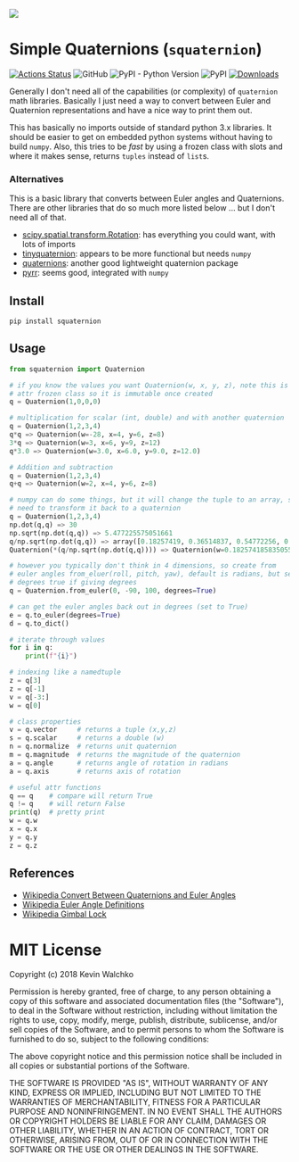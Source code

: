 ![](https://upload.wikimedia.org/wikipedia/commons/thumb/d/d5/Inscription_on_Broom_Bridge_%28Dublin%29_regarding_the_discovery_of_Quaternions_multiplication_by_Sir_William_Rowan_Hamilton.jpg/800px-Inscription_on_Broom_Bridge_%28Dublin%29_regarding_the_discovery_of_Quaternions_multiplication_by_Sir_William_Rowan_Hamilton.jpg)

# Simple Quaternions (`squaternion`)

[![Actions Status](https://github.com/MomsFriendlyRobotCompany/squaternion/workflows/CheckPackage/badge.svg)](https://github.com/MomsFriendlyRobotCompany/squaternion/actions)
![GitHub](https://img.shields.io/github/license/MomsFriendlyRobotCompany/squaternion)
![PyPI - Python Version](https://img.shields.io/pypi/pyversions/squaternion)
![PyPI](https://img.shields.io/pypi/v/squaternion)
[![Downloads](https://pepy.tech/badge/squaternion)](https://pepy.tech/project/squaternion)

Generally I don't need all of the capabilities (or complexity) of `quaternion`
math libraries. Basically I just need a way to convert between Euler and
Quaternion representations and have a nice way to print them out.

This has basically no imports outside of standard python 3.x libraries.
It should be easier to get on embedded python systems without having to build
`numpy`. Also, this tries to be *fast* by using a frozen class with slots and
where it makes sense, returns `tuples` instead of `list`s.

### Alternatives

This is a basic library that converts between Euler angles and Quaternions.
There are other libraries that do so much more listed below ... but I don't
need all of that.

- [scipy.spatial.transform.Rotation](https://docs.scipy.org/doc/scipy/reference/generated/scipy.spatial.transform.Rotation.html#scipy.spatial.transform.Rotation): has everything you could want, with lots of imports
- [tinyquaternion](https://github.com/rezaahmadzadeh/tinyquaternion): appears to be more functional but needs `numpy`
- [quaternions](https://github.com/mjsobrep/quaternions): another good lightweight quaternion package
- [pyrr](https://github.com/adamlwgriffiths/Pyrr): seems good, integrated with `numpy`

## Install

```
pip install squaternion
```

## Usage

```python
from squaternion import Quaternion

# if you know the values you want Quaternion(w, x, y, z), note this is a
# attr frozen class so it is immutable once created
q = Quaternion(1,0,0,0)

# multiplication for scalar (int, double) and with another quaternion
q = Quaternion(1,2,3,4)
q*q => Quaternion(w=-28, x=4, y=6, z=8)
3*q => Quaternion(w=3, x=6, y=9, z=12)
q*3.0 => Quaternion(w=3.0, x=6.0, y=9.0, z=12.0)

# Addition and subtraction
q = Quaternion(1,2,3,4)
q+q => Quaternion(w=2, x=4, y=6, z=8)

# numpy can do some things, but it will change the tuple to an array, so you might
# need to transform it back to a quaternion
q = Quaternion(1,2,3,4)
np.dot(q,q) => 30
np.sqrt(np.dot(q,q)) => 5.477225575051661
q/np.sqrt(np.dot(q,q)) => array([0.18257419, 0.36514837, 0.54772256, 0.73029674])
Quaternion(*(q/np.sqrt(np.dot(q,q)))) => Quaternion(w=0.18257418583505536, x=0.3651483716701107, y=0.5477225575051661, z=0.7302967433402214)

# however you typically don't think in 4 dimensions, so create from
# euler angles from_eluer(roll, pitch, yaw), default is radians, but set
# degrees true if giving degrees
q = Quaternion.from_euler(0, -90, 100, degrees=True)

# can get the euler angles back out in degrees (set to True)
e = q.to_euler(degrees=True)
d = q.to_dict()

# iterate through values
for i in q:
    print(f"{i}")

# indexing like a namedtuple
z = q[3]
z = q[-1]
v = q[-3:]
w = q[0]

# class properties
v = q.vector     # returns a tuple (x,y,z)
s = q.scalar     # returns a double (w)
n = q.normalize  # returns unit quaternion
m = q.magnitude  # returns the magnitude of the quaternion
a = q.angle      # returns angle of rotation in radians
a = q.axis       # returns axis of rotation

# useful attr functions
q == q    # compare will return True
q != q    # will return False
print(q)  # pretty print
w = q.w
x = q.x
y = q.y
z = q.z
```

## References

- [Wikipedia Convert Between Quaternions and Euler Angles](https://en.wikipedia.org/wiki/Conversion_between_quaternions_and_Euler_angles)
- [Wikipedia Euler Angle Definitions](https://en.wikipedia.org/wiki/Euler_angles#Conventions_2)
- [Wikipedia Gimbal Lock](https://en.wikipedia.org/wiki/Gimbal_lock)

# MIT License

Copyright (c) 2018 Kevin Walchko

Permission is hereby granted, free of charge, to any person obtaining a copy
of this software and associated documentation files (the "Software"), to deal
in the Software without restriction, including without limitation the rights
to use, copy, modify, merge, publish, distribute, sublicense, and/or sell
copies of the Software, and to permit persons to whom the Software is
furnished to do so, subject to the following conditions:

The above copyright notice and this permission notice shall be included in all
copies or substantial portions of the Software.

THE SOFTWARE IS PROVIDED "AS IS", WITHOUT WARRANTY OF ANY KIND, EXPRESS OR
IMPLIED, INCLUDING BUT NOT LIMITED TO THE WARRANTIES OF MERCHANTABILITY,
FITNESS FOR A PARTICULAR PURPOSE AND NONINFRINGEMENT. IN NO EVENT SHALL THE
AUTHORS OR COPYRIGHT HOLDERS BE LIABLE FOR ANY CLAIM, DAMAGES OR OTHER
LIABILITY, WHETHER IN AN ACTION OF CONTRACT, TORT OR OTHERWISE, ARISING FROM,
OUT OF OR IN CONNECTION WITH THE SOFTWARE OR THE USE OR OTHER DEALINGS IN THE
SOFTWARE.
